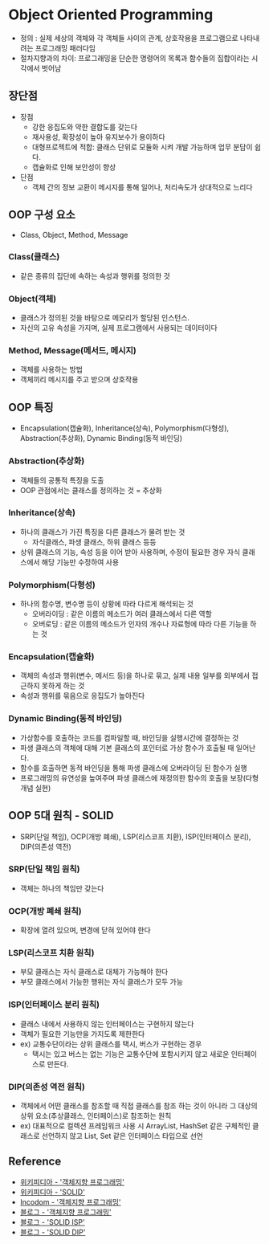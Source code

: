 # Object Oriented Programming
- 정의 : 실제 세상의 객체와 각 객체들 사이의 관계, 상호작용을 프로그램으로 나타내려는 프로그래밍 패러다임
- 절차지향과의 차이: 프로그래밍을 단순한 명령어의 목록과 함수들의 집합이라는 시각에서 벗어남

## 장단점
- 장점
    - 강한 응집도와 약한 결합도를 갖는다
    - 재사용성, 확장성이 높아 유지보수가 용이하다
    - 대형프로젝트에 적합: 클래스 단위로 모듈화 시켜 개발 가능하며 업무 분담이 쉽다.
    - 캡슐화로 인해 보안성이 향상
- 단점
    - 객체 간의 정보 교환이 메시지를 통해 일어나, 처리속도가 상대적으로 느리다

## OOP 구성 요소
- Class, Object, Method, Message

### Class(클래스)
- 같은 종류의 집단에 속하는 속성과 행위를 정의한 것
### Object(객체)
- 클래스가 정의된 것을 바탕으로 메모리가 할당된 인스턴스. 
- 자신의 고유 속성을 가지며, 실제 프로그램에서 사용되는 데이터이다
### Method, Message(메서드, 메시지)
- 객체를 사용하는 방법
- 객체끼리 메시지를 주고 받으며 상호작용

## OOP 특징
- Encapsulation(캡슐화), Inheritance(상속), Polymorphism(다형성), Abstraction(추상화), Dynamic Binding(동적 바인딩)

### Abstraction(추상화)
- 객체들의 공통적 특징을 도출
- OOP 관점에서는 클래스를 정의하는 것 = 추상화
### Inheritance(상속)
- 하나의 클래스가 가진 특징을 다른 클래스가 물려 받는 것
    - 자식클래스, 파생 클래스, 하위 클래스 등등
- 상위 클래스의 기능, 속성 등을 이어 받아 사용하며, 수정이 필요한 경우 자식 클래스에서 해당 기능만 수정하여 사용
### Polymorphism(다형성)
- 하나의 함수명, 변수명 등이 상황에 따라 다르게 해석되는 것
    - 오버라이딩 : 같은 이름의 메소드가 여러 클래스에서 다른 역할
    - 오버로딩 : 같은 이름의 메소드가 인자의 개수나 자료형에 따라 다른 기능을 하는 것
### Encapsulation(캡슐화)
- 객체의 속성과 행위(변수, 메서드 등)을 하나로 묶고, 실제 내용 일부를 외부에서 접근하지 못하게 하는 것
- 속성과 행위를 묶음으로 응집도가 높아진다

### Dynamic Binding(동적 바인딩)
- 가상함수를 호출하는 코드를 컴파일할 때, 바인딩을 실행시간에 결정하는 것
- 파생 클래스의 객체에 대해 기본 클래스의 포인터로 가상 함수가 호출될 때 일어난다.
- 함수를 호출하면 동적 바인딩을 통해 파생 클래스에 오버라이딩 된 함수가 실행
- 프로그래밍의 유연성을 높여주며 파생 클래스에 재정의한 함수의 호출을 보장(다형 개념 실현)

## OOP 5대 원칙 - SOLID
- SRP(단일 책임), OCP(개방 폐쇄), LSP(리스코프 치환), ISP(인터페이스 분리), DIP(의존성 역전)

### SRP(단일 책임 원칙)
- 객체는 하나의 책임만 갖는다
### OCP(개방 폐쇄 원칙)
- 확장에 열려 있으며, 변경에 닫혀 있어야 한다
### LSP(리스코프 치환 원칙)
- 부모 클래스는 자식 클래스로 대체가 가능해야 한다
- 부모 클래스에서 가능한 행위는 자식 클래스가 모두 가능
### ISP(인터페이스 분리 원칙)
- 클래스 내에서 사용하지 않는 인터페이스는 구현하지 않는다
- 객체가 필요한 기능만을 가지도록 제한한다
- ex) 교통수단이라는 상위 클래스를 택시, 버스가 구현하는 경우
    - 택시는 있고 버스는 없는 기능은 교통수단에 포함시키지 않고 새로운 인터페이스로 만든다.
### DIP(의존성 역전 원칙)
- 객체에서 어떤 클래스를 참조할 때 직접 클래스를 참조 하는 것이 아니라 그 대상의 상위 요소(추상클래스, 인터페이스)로 참조하는 원칙
- ex) 대표적으로 컬렉션 프레임워크 사용 시 ArrayList, HashSet 같은 구체적인 클래스로 선언하지 않고 List, Set 같은 인터페이스 타입으로 선언

## Reference
- [위키피디아 - '객체지향 프로그래밍'](https://ko.wikipedia.org/wiki/%EA%B0%9D%EC%B2%B4_%EC%A7%80%ED%96%A5_%ED%94%84%EB%A1%9C%EA%B7%B8%EB%9E%98%EB%B0%8D)
- [위키피디아 - 'SOLID'](https://en.wikipedia.org/wiki/SOLID)
- [Incodom - '객체지향 프로그래밍'](http://www.incodom.kr/%EA%B0%9D%EC%B2%B4_%EC%A7%80%ED%96%A5#h_8518e25c0e2cd7cac88e609e7b3bf070)
- [블로그 - '객체지향 프로그래밍'](https://jeong-pro.tistory.com/95)
- [블로그 - 'SOLID ISP'](https://velog.io/@harinnnnn/OOP-%EA%B0%9D%EC%B2%B4%EC%A7%80%ED%96%A5-5%EB%8C%80-%EC%9B%90%EC%B9%99SOLID-%EC%9D%B8%ED%84%B0%ED%8E%98%EC%9D%B4%EC%8A%A4-%EB%B6%84%EB%A6%AC-%EC%9B%90%EC%B9%99-ISP)
- [블로그 - 'SOLID DIP'](https://inpa.tistory.com/entry/OOP-%F0%9F%92%A0-%EC%95%84%EC%A3%BC-%EC%89%BD%EA%B2%8C-%EC%9D%B4%ED%95%B4%ED%95%98%EB%8A%94-DIP-%EC%9D%98%EC%A1%B4-%EC%97%AD%EC%A0%84-%EC%9B%90%EC%B9%99)